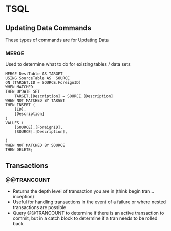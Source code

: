 # TSQL #

## Updating Data Commands ##

These types of commands are for Updating Data

### MERGE ###

Used to determine what to do for existing tables / data sets

```TSQL
MERGE DestTable AS TARGET
USING SourceTable AS  SOURCE
ON (TARGET.ID = SOURCE.ForeignID)
WHEN MATCHED
THEN UPDATE SET
    TARGET.[Description] = SOURCE.[Description]
WHEN NOT MATCHED BY TARGET
THEN INSERT (
    [ID],
    [Description]
)
VALUES (
    [SOURCE].[ForeignID],
    [SOURCE].[Description],
    
)
WHEN NOT MATCHED BY SOURCE
THEN DELETE;

```

## Transactions ##

### @@TRANCOUNT ###

- Returns the depth level of transaction you are in (think begin tran... inception)
- Useful for handling transactions in the event of a failure or where nested transactions are possible
- Query @@TRANCOUNT to determine if there is an active transaction to commit, but in a catch block to determine if a tran needs to be rolled back